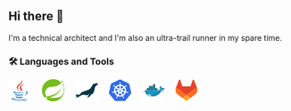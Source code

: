 ## Hi there 👋

I'm a technical architect and I'm also an ultra-trail runner in my spare time.

### 🛠 Languages and Tools

<div align="left">
  <img src="https://github.com/devicons/devicon/blob/v2.16.0/icons/java/java-original.svg" height="40" alt="Java logo" />
  <img width="12" />
  <img src="https://github.com/devicons/devicon/blob/v2.16.0/icons/spring/spring-original.svg" height="40" alt="Spring logo" />
  <img width="12" />
  <img src="https://github.com/devicons/devicon/blob/v2.16.0/icons/mariadb/mariadb-original.svg" height="40" alt="MariaDB logo" />
  <img width="12" />
  <img src="https://github.com/devicons/devicon/blob/v2.16.0/icons/kubernetes/kubernetes-original.svg" height="40" alt="Kubernetes logo" />
  <img width="12" />
  <img src="https://github.com/devicons/devicon/blob/v2.16.0/icons/docker/docker-original.svg" height="40" alt="Docker logo" />
  <img width="12" />
  <img src="https://github.com/devicons/devicon/blob/v2.16.0/icons/gitlab/gitlab-original.svg" height="40" alt="GitLab logo" />
</div>
